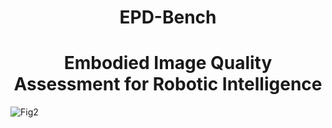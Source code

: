 # <center> EPD-Bench </center>
# <center> Embodied Image Quality Assessment for Robotic Intelligence </center>

![Fig2](https://github.com/user-attachments/assets/9a530bfe-8968-4bd0-bce5-8544100bd7d9)

